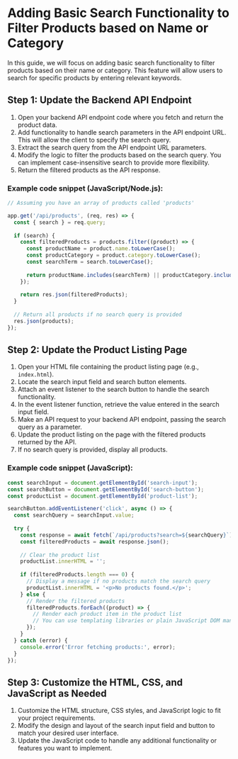 # Adding Basic Search Functionality to Filter Products based on Name or Category

In this guide, we will focus on adding basic search functionality to filter products based on their name or category. This feature will allow users to search for specific products by entering relevant keywords.

## Step 1: Update the Backend API Endpoint

1. Open your backend API endpoint code where you fetch and return the product data.
2. Add functionality to handle search parameters in the API endpoint URL. This will allow the client to specify the search query.
3. Extract the search query from the API endpoint URL parameters.
4. Modify the logic to filter the products based on the search query. You can implement case-insensitive search to provide more flexibility.
5. Return the filtered products as the API response.

### Example code snippet (JavaScript/Node.js):

```javascript
// Assuming you have an array of products called 'products'

app.get('/api/products', (req, res) => {
  const { search } = req.query;
  
  if (search) {
    const filteredProducts = products.filter((product) => {
      const productName = product.name.toLowerCase();
      const productCategory = product.category.toLowerCase();
      const searchTerm = search.toLowerCase();
      
      return productName.includes(searchTerm) || productCategory.includes(searchTerm);
    });
    
    return res.json(filteredProducts);
  }
  
  // Return all products if no search query is provided
  res.json(products);
});
```

## Step 2: Update the Product Listing Page

1. Open your HTML file containing the product listing page (e.g., `index.html`).
2. Locate the search input field and search button elements.
3. Attach an event listener to the search button to handle the search functionality.
4. In the event listener function, retrieve the value entered in the search input field.
5. Make an API request to your backend API endpoint, passing the search query as a parameter.
6. Update the product listing on the page with the filtered products returned by the API.
7. If no search query is provided, display all products.

### Example code snippet (JavaScript):

```javascript
const searchInput = document.getElementById('search-input');
const searchButton = document.getElementById('search-button');
const productList = document.getElementById('product-list');

searchButton.addEventListener('click', async () => {
  const searchQuery = searchInput.value;
  
  try {
    const response = await fetch(`/api/products?search=${searchQuery}`);
    const filteredProducts = await response.json();
    
    // Clear the product list
    productList.innerHTML = '';
    
    if (filteredProducts.length === 0) {
      // Display a message if no products match the search query
      productList.innerHTML = '<p>No products found.</p>';
    } else {
      // Render the filtered products
      filteredProducts.forEach((product) => {
        // Render each product item in the product list
        // You can use templating libraries or plain JavaScript DOM manipulation
      });
    }
  } catch (error) {
    console.error('Error fetching products:', error);
  }
});
```

## Step 3: Customize the HTML, CSS, and JavaScript as Needed

1. Customize the HTML structure, CSS styles, and JavaScript logic to fit your project requirements.
2. Modify the design and layout of the search input field and button to match your desired user interface.
3. Update the JavaScript code to handle any additional functionality or features you want to implement.

